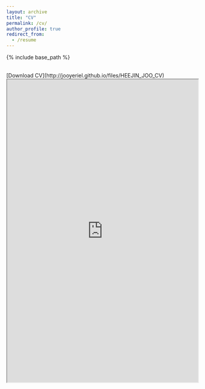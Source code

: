 ```yaml
---
layout: archive
title: "CV"
permalink: /cv/
author_profile: true
redirect_from:
  - /resume
---
```


{% include base_path %}

<br/>
[Download CV](http://jooyeriel.github.io/files/HEEJIN_JOO_CV)
<iframe src="https://docs.google.com/gview?url=/http://jooyeriel.github.io/files/HEEJIN_JOO_CV.pdf&embedded=true" width="100%" height="800px"></iframe>
